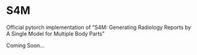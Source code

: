 # S4M
Official pytorch implementation of “S4M: Generating Radiology Reports by A Single Model for Multiple Body Parts”


Coming Soon...
